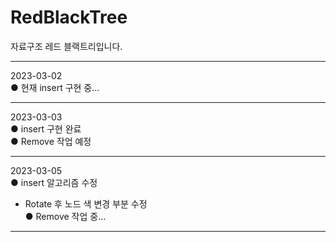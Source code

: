 # RedBlackTree  
 자료구조 레드 블랙트리입니다.  
- - - - - - - - - - - - - - -  
2023-03-02  
● 현재 insert 구현 중...  
- - - - - - - - - - - - - - -  
2023-03-03  
● insert 구현 완료  
● Remove 작업 예정  
- - - - - - - - - - - - - - -  
2023-03-05  
● insert 알고리즘 수정  
 - Rotate 후 노드 색 변경 부분 수정  
● Remove 작업 중...
- - - - - - - - - - - - - - -  
